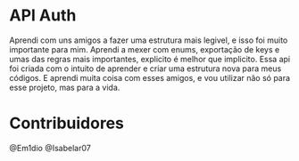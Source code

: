 # API Auth

Aprendi com uns amigos a fazer uma estrutura mais legivel, e isso foi muito importante para mim. Aprendi a mexer com enums, exportação de keys e umas das regras mais importantes, explicito é melhor que implicito. Essa api foi criada com o intuito de aprender e criar uma estrutura nova para meus códigos. E aprendi muita coisa com esses amigos, e vou utilizar não só para esse projeto, mas para a vida.

# Contribuidores

@Em1dio
@Isabelar07